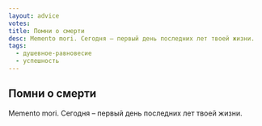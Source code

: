 ```yaml
---
layout: advice
votes:
title: Помни о смерти
desc: Memento mori. Сегодня – первый день последних лет твоей жизни.
tags:
  - душевное-равновесие
  - успешность
---
```


## Помни о смерти

Memento mori. Сегодня – первый день последних лет твоей жизни.
